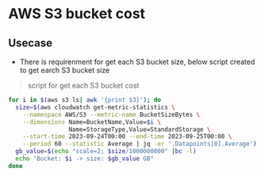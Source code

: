 # AWS S3 bucket cost

## Usecase

- There is requirenment for get each S3 bucket size, below script created to get earch S3 bucket size

> script for get each S3 bucket cost

```bash
for i in $(aws s3 ls| awk '{print $3}'); do
  size=$(aws cloudwatch get-metric-statistics \
    --namespace AWS/S3 --metric-name BucketSizeBytes \
    --dimensions Name=BucketName,Value=$i \
                 Name=StorageType,Value=StandardStorage \
    --start-time 2023-09-24T00:00 --end-time 2023-09-25T00:00 \
    --period 60 --statistic Average | jq -er '.Datapoints[0].Average')
  gb_value=$(echo "scale=2; $size/1000000000" |bc -l)
  echo "Bucket: $i -> size: $gb_value GB"
done
```
